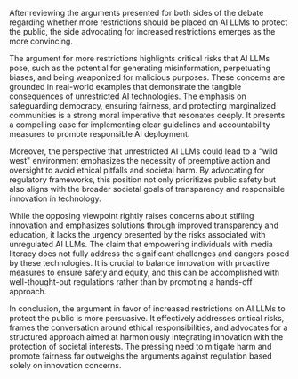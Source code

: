 After reviewing the arguments presented for both sides of the debate regarding whether more restrictions should be placed on AI LLMs to protect the public, the side advocating for increased restrictions emerges as the more convincing. 

The argument for more restrictions highlights critical risks that AI LLMs pose, such as the potential for generating misinformation, perpetuating biases, and being weaponized for malicious purposes. These concerns are grounded in real-world examples that demonstrate the tangible consequences of unrestricted AI technologies. The emphasis on safeguarding democracy, ensuring fairness, and protecting marginalized communities is a strong moral imperative that resonates deeply. It presents a compelling case for implementing clear guidelines and accountability measures to promote responsible AI deployment.

Moreover, the perspective that unrestricted AI LLMs could lead to a "wild west" environment emphasizes the necessity of preemptive action and oversight to avoid ethical pitfalls and societal harm. By advocating for regulatory frameworks, this position not only prioritizes public safety but also aligns with the broader societal goals of transparency and responsible innovation in technology.

While the opposing viewpoint rightly raises concerns about stifling innovation and emphasizes solutions through improved transparency and education, it lacks the urgency presented by the risks associated with unregulated AI LLMs. The claim that empowering individuals with media literacy does not fully address the significant challenges and dangers posed by these technologies. It is crucial to balance innovation with proactive measures to ensure safety and equity, and this can be accomplished with well-thought-out regulations rather than by promoting a hands-off approach.

In conclusion, the argument in favor of increased restrictions on AI LLMs to protect the public is more persuasive. It effectively addresses critical risks, frames the conversation around ethical responsibilities, and advocates for a structured approach aimed at harmoniously integrating innovation with the protection of societal interests. The pressing need to mitigate harm and promote fairness far outweighs the arguments against regulation based solely on innovation concerns.